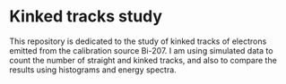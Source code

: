 # Kinked tracks study 
This repository is dedicated to the study of kinked tracks of electrons emitted from the calibration source Bi-207. I am using simulated data to count the number of straight and kinked tracks, and also to compare the results using histograms and energy spectra. 
